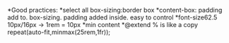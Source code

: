 *Good practices:
*select all box-sizing:border box
*content-box: padding add to. box-sizing. padding added inside. easy to control
*font-size62.5 10px/16px -> 1rem = 10px
*min content
*@extend % is like a copy
repeat(auto-fit,minmax(25rem,1fr));